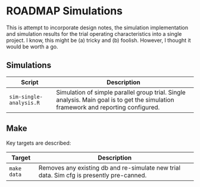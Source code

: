 # ROADMAP Simulations

This is attempt to incorporate design notes, the simulation implementation and simulation results for the trial operating characteristics into a single project.
I know, this might be (a) tricky and (b) foolish.
However, I thought it would be worth a go.

## Simulations

| Script  | Description  |
|--------|--------|
| `sim-single-analysis.R`        | Simulation of simple parallel group trial.  Single analysis. Main goal is to get the simulation framework and reporting configured. |

## Make

Key targets are described:

| Target  | Description  |
|--------|--------|
| `make data`  | Removes any existing db and re-simulate new trial data. Sim cfg is presently pre-canned. |



